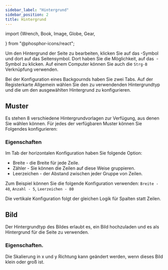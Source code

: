 ```yaml
---
sidebar_label: "Hintergrund"
sidebar_position: 2
title: Hintergrund
---
```


import {Wrench, Book, Image, Globe, Gear,

} from "@phosphor-icons/react";

Um den Hintergrund der Seite zu bearbeiten, klicken Sie auf das <Wrench/> -Symbol und dort auf das <Book/> Seitensymbol. Dort haben Sie die Möglichkeit, auf das <Image/> -Symbol zu klicken. Auf einem Computer können Sie auch die `Strg-B` Verknüpfung verwenden.

Bei der Konfiguration eines Backgournds haben Sie zwei Tabs. Auf der Registerkarte <Globe/> Allgemein wählen Sie den zu verwendenden Hintergrundtyp und die <Gear/> um den ausgewählten Hintergrund zu konfigurieren.

## <Globe/> Muster

Es stehen 8 verschiedene Hintergrundvorlagen zur Verfügung, aus denen Sie wählen können. Für jedes der verfügbaren Muster können Sie Folgendes konfigurieren:


### <Gear/> Eigenschaften

Im Tab der horizontalen Konfiguration haben Sie folgende Option:

- Breite - die Breite für jede Zeile.
- Zähler - Sie können die Zeilen auf diese Weise gruppieren.
- Leerzeichen - der Abstand zwischen jeder Gruppe von Zeilen.

Zum Beispiel können Sie die folgende Konfiguration verwenden: `Breite - 40`, `Anzahl - 5`, `Leerzeichen - 80`

Die vertikale Konfiguration folgt der gleichen Logik für Spalten statt Zeilen.

## <Globe/> Bild

Der Hintergrundtyp des Bildes erlaubt es, ein Bild hochzuladen und es als Hintergrund für die Seite zu verwenden.

### <Gear/> Eigenschaften.

Die Skalierung in x und y Richtung kann geändert werden, wenn dieses Bild klein oder groß ist.
